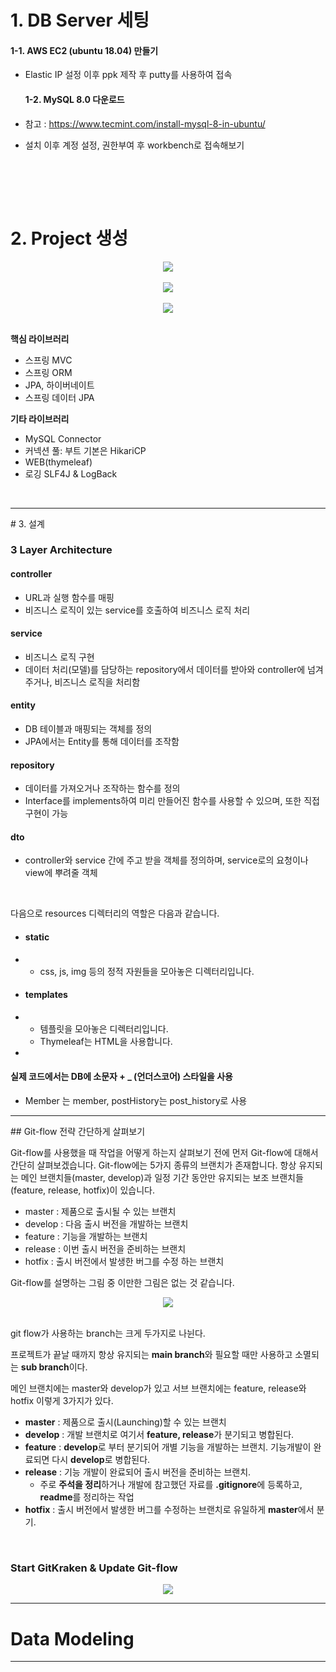 # 1. DB Server 세팅

#### 	1-1. AWS EC2 (ubuntu 18.04) 만들기

 - Elastic IP 설정 이후 ppk 제작 후 putty를 사용하여 접속

   

   #### 1-2. MySQL 8.0 다운로드

- 참고 : https://www.tecmint.com/install-mysql-8-in-ubuntu/

- 설치 이후 계정 설정, 권한부여 후 workbench로 접속해보기

  <br/>

[HaruGomin-Database]: MySQL

<br/>

<br/>

# 2. Project 생성

<center><image src="./images/spring_initializr.PNG"></image></center>
<br/>

<center><image src="./images/project_settings.PNG"></image></center>
<br/>

<center><image src="./images/project_dependencies.PNG"></image></center>
<br/>

**핵심 라이브러리**

- 스프링 MVC
- 스프링 ORM
- JPA, 하이버네이트
- 스프링 데이터 JPA

**기타 라이브러리**

- MySQL Connector
- 커넥션 풀: 부트 기본은 HikariCP
- WEB(thymeleaf)
- 로깅 SLF4J & LogBack

<br/>

<hr/>
# 3. 설계

### 3 Layer Architecture

#### controller

- URL과 실행 함수를 매핑
- 비즈니스 로직이 있는 service를 호출하여 비즈니스 로직 처리

#### service

- 비즈니스 로직 구현
- 데이터 처리(모델)를 담당하는 repository에서 데이터를 받아와 controller에 넘겨주거나, 비즈니스 로직을 처리함

#### entity

- DB 테이블과 매핑되는 객체를 정의
- JPA에서는 Entity를 통해 데이터를 조작함

#### repository

- 데이터를 가져오거나 조작하는 함수를 정의
- Interface를 implements하여 미리 만들어진 함수를 사용할 수 있으며, 또한 직접 구현이 가능

#### dto

- controller와 service 간에 주고 받을 객체를 정의하며, service로의 요청이나 view에 뿌려줄 객체

<br/>

다음으로 resources 디렉터리의 역할은 다음과 같습니다.

- #### static

- - css, js, img 등의 정적 자원들을 모아놓은 디렉터리입니다.

- #### templates

- - 템플릿을 모아놓은 디렉터리입니다.
  - Thymeleaf는 HTML을 사용합니다.

- <br/>

#### 실제 코드에서는 DB에 소문자 + _ (언더스코어) 스타일을 사용

- Member 는 member, postHistory는 post_history로 사용

<hr/>
## Git-flow 전략 간단하게 살펴보기

Git-flow를 사용했을 때 작업을 어떻게 하는지 살펴보기 전에 먼저 Git-flow에 대해서 간단히 살펴보겠습니다.
Git-flow에는 5가지 종류의 브랜치가 존재합니다. 항상 유지되는 메인 브랜치들(master, develop)과 일정 기간 동안만 유지되는 보조 브랜치들(feature, release, hotfix)이 있습니다.

- master : 제품으로 출시될 수 있는 브랜치
- develop : 다음 출시 버전을 개발하는 브랜치
- feature : 기능을 개발하는 브랜치
- release : 이번 출시 버전을 준비하는 브랜치
- hotfix : 출시 버전에서 발생한 버그를 수정 하는 브랜치


Git-flow를 설명하는 그림 중 이만한 그림은 없는 것 같습니다.

<center><image src="./images/git_flow.PNG"></image></center>
<br/>

git flow가 사용하는 branch는 크게 두가지로 나뉜다.

프로젝트가 끝날 때까지 항상 유지되는 **main branch**와 필요할 때만 사용하고 소멸되는 **sub branch**이다.

메인 브랜치에는 master와 develop가 있고 서브 브랜치에는 feature, release와 hotfix 이렇게 3가지가 있다.

- **master** : 제품으로 출시(Launching)할 수 있는 브랜치
- **develop** : 개발 브랜치로 여기서 **feature, release**가 분기되고 병합된다.
- **feature** : **develop**로 부터 분기되어 개별 기능을 개발하는 브랜치. 기능개발이 완료되면 다시 **develop**로 병합된다.
- **release** : 기능 개발이 완료되어 출시 버전을 준비하는 브랜치.
  - 주로 **주석을 정리**하거나 개발에 참고했던 자료를 **.gitignore**에 등록하고, **readme**를 정리하는 작업
- **hotfix** : 출시 버전에서 발생한 버그를 수정하는 브랜치로 유일하게 **master**에서 분기.

[Git Kraken을 사용한 Git flow 전략]: https://www.youtube.com/watch?v=t6f7ZUG5vAU

<br/>



### Start GitKraken & Update Git-flow

<center><image src="./images/start_gitkraken.PNG"></image></center>



<hr/>





# Data Modeling











<hr/>